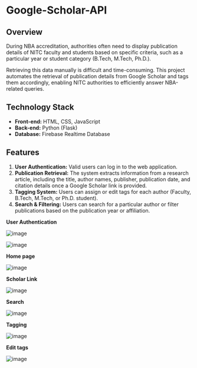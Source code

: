 # Google-Scholar-API

## Overview  
During NBA accreditation, authorities often need to display publication details of NITC faculty and students based on specific criteria, such as a particular year or student category (B.Tech, M.Tech, Ph.D.).  

Retrieving this data manually is difficult and time-consuming. This project automates the retrieval of publication details from Google Scholar and tags them accordingly, enabling NITC authorities to efficiently answer NBA-related queries.

## Technology Stack
- **Front-end:** HTML, CSS, JavaScript  
- **Back-end:** Python (Flask)  
- **Database:** Firebase Realtime Database  

## Features  
1. **User Authentication:** Valid users can log in to the web application.  
2. **Publication Retrieval:** The system extracts information from a research article, including the title, author names, publisher, publication date, and citation details once a Google Scholar link is provided.  
3. **Tagging System:** Users can assign or edit tags for each author (Faculty, B.Tech, M.Tech, or Ph.D. student).  
4. **Search & Filtering:** Users can search for a particular author or filter publications based on the publication year or affiliation.  

**User Authentication**

   ![image](https://github.com/N0oshin/Google-scholar-API/assets/98681539/81b58cc1-da39-4524-ae26-1563400ce593)
 
   ![image](https://github.com/N0oshin/Google-scholar-API/assets/98681539/662f9e36-8fe2-44ec-89ad-024f69f86bb7)
   
**Home page**

   ![image](https://github.com/user-attachments/assets/5cf646b2-1d49-48f7-bb92-64984942be43)
   
**Scholar Link**

   ![image](https://github.com/N0oshin/Google-scholar-API/assets/98681539/74206fb5-0072-41d1-b0d3-db314163f2f2)

 
**Search**

   ![image](https://github.com/N0oshin/Google-scholar-API/assets/98681539/90f89b4f-59d1-442c-8f7b-085a79ab5d0b)

   
**Tagging**

   ![image](https://github.com/user-attachments/assets/c63a6151-d864-4759-8e1b-1398e3f82fb0)

**Edit tags**

   ![image](https://github.com/user-attachments/assets/cc9646b0-8d90-40ef-af59-141518275172)









